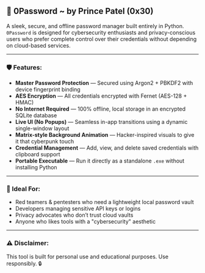 ## 🔐 0Password \~ by Prince Patel (0x30)

A sleek, secure, and offline password manager built entirely in Python. `0Password` is designed for cybersecurity enthusiasts and privacy-conscious users who prefer complete control over their credentials without depending on cloud-based services.

---

### 🛡️ Features:

* **Master Password Protection** — Secured using Argon2 + PBKDF2 with device fingerprint binding
* **AES Encryption** — All credentials encrypted with Fernet (AES-128 + HMAC)
* **No Internet Required** — 100% offline, local storage in an encrypted SQLite database
* **Live UI (No Popups)** — Seamless in-app transitions using a dynamic single-window layout
* **Matrix-style Background Animation** — Hacker-inspired visuals to give it that cyberpunk touch
* **Credential Management** — Add, view, and delete saved credentials with clipboard support
* **Portable Executable** — Run it directly as a standalone `.exe` without installing Python

---

### 🧠 Ideal For:

* Red teamers & pentesters who need a lightweight local password vault
* Developers managing sensitive API keys or logins
* Privacy advocates who don’t trust cloud vaults
* Anyone who likes tools with a "cybersecurity" aesthetic

---

### ⚠️ Disclaimer:

This tool is built for personal use and educational purposes. Use responsibly. 🔒
